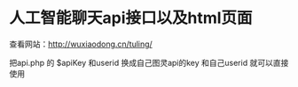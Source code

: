 # 人工智能聊天api接口以及html页面

查看网站：http://wuxiaodong.cn/tuling/

把api.php 的 $apiKey 和userid 换成自己图灵api的key 和自己userid 就可以直接使用
